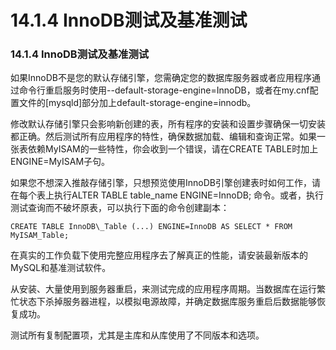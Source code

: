 # 14.1.4 InnoDB测试及基准测试

### 14.1.4 InnoDB测试及基准测试
如果InnoDB不是您的默认存储引擎，您需确定您的数据库服务器或者应用程序通过命令行重启服务时使用--default-storage-engine=InnoDB，或者在my.cnf配置文件的[mysqld]部分加上default-storage-engine=innodb。

修改默认存储引擎只会影响新创建的表，所有程序的安装和设置步骤确保一切安装都正确。然后测试所有应用程序的特性，确保数据加载、编辑和查询正常。如果一张表依赖MyISAM的一些特性，你会收到一个错误，请在CREATE TABLE时加上ENGINE=MyISAM子句。

如果您不想深入推敲存储引擎，只想预览使用InnoDB引擎创建表时如何工作，请在每个表上执行ALTER TABLE table_name ENGINE=InnoDB; 命令。或者，执行测试查询而不破坏原表，可以执行下面的命令创建副本：

	CREATE TABLE InnoDB\_Table (...) ENGINE=InnoDB AS SELECT * FROM MyISAM_Table;

在真实的工作负载下使用完整应用程序去了解真正的性能，请安装最新版本的MySQL和基准测试软件。

从安装、大量使用到服务器重启，来测试完成的应用程序周期。当数据库在运行繁忙状态下杀掉服务器进程，以模拟电源故障，并确定数据库服务重启后数据能够恢复成功。

测试所有复制配置项，尤其是主库和从库使用了不同版本和选项。



